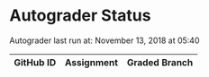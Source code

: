 # Autograder Status
Autograder last run at: November 13, 2018 at 05:40

| GitHub ID | Assignment | Graded Branch |
|-----------|------------|---------------|
